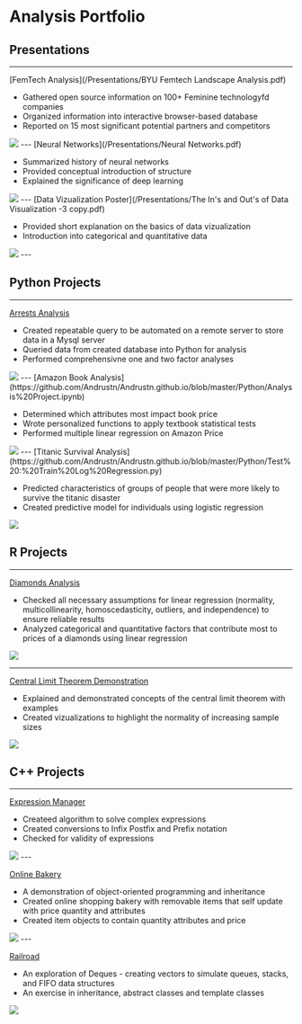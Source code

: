 # Analysis Portfolio


## Presentations
---

[FemTech Analysis](/Presentations/BYU Femtech Landscape Analysis.pdf)

- Gathered open source information on 100+ Feminine technologyfd companies
- Organized information into interactive browser-based database
- Reported on 15 most significant potential partners and competitors

<img src="images/Screen Shot 2021-06-30 at 14.55.38.png?raw=true"/>
---
[Neural Networks](/Presentations/Neural Networks.pdf)

- Summarized history of neural networks
- Provided conceptual introduction of structure
- Explained the significance of deep learning

<img src="images/Screen Shot 2021-06-30 at 14.56.08.png?raw=true"/>
---
[Data Vizualization Poster](/Presentations/The In's and Out's of Data Visualization -3 copy.pdf)

- Provided short explanation on the basics of data vizualization
- Introduction into categorical and quantitative data

<img src="images/Screen Shot 2021-06-30 at 14.56.50.png?raw=true"/>
---


## Python Projects
---

[Arrests Analysis](https://github.com/Andrustn/Andrustn.github.io/blob/master/Python/Arrests%20Analysis.ipynb)

- Created repeatable query to be automated on a remote server to store data in a Mysql server
- Queried data from created database into Python for analysis
- Performed comprehensivne one and two factor analyses

<img src="images/Arrests.png?raw=true"/>
---
[Amazon Book Analysis](https://github.com/Andrustn/Andrustn.github.io/blob/master/Python/Analysis%20Project.ipynb)

- Determined which attributes most impact book price
- Wrote personalized functions to apply textbook statistical tests
- Performed multiple linear regression on Amazon Price

<img src="images/Multiple Linear Regression.png?raw=true"/>
---
[Titanic Survival Analysis](https://github.com/Andrustn/Andrustn.github.io/blob/master/Python/Test%20:%20Train%20Log%20Regression.py)

- Predicted characteristics of groups of people that were more likely to survive the titanic disaster
- Created predictive model for individuals using logistic regression

<img src="images/Titanic ROC.png?raw=true"/>


## R Projects 
---

[Diamonds Analysis](https://github.com/Andrustn/Andrustn.github.io/tree/master/R/Diamonds)

- Checked all necessary assumptions for linear regression (normality, multicollinearity, homoscedasticity, outliers, and independence) to ensure reliable results
- Analyzed categorical and quantitative factors that contribute most to prices of a diamonds using linear regression

<img src="images/Screen Shot 2021-07-06 at 16.28.12.png?raw=true"/>

---
[Central Limit Theorem Demonstration](/pdf/sample_presentation.pdf)

- Explained and demonstrated concepts of the central limit theorem with examples
- Created vizualizations to highlight the normality of increasing sample sizes

<img src="images/Screen Shot 2021-07-06 at 16.31.39.png?raw=true"/>


## C++ Projects 
---

[Expression Manager](https://github.com/Andrustn/Andrustn.github.io/tree/master/C%2B%2B/Expression%20Solver)

- Createed algorithm to solve complex expressions
- Created conversions to Infix Postfix and Prefix notation
- Checked for validity of expressions

<img src="images/Screen Shot 2021-07-06 at 16.50.08.png?raw=true"/>
---

[Online Bakery](https://github.com/Andrustn/Andrustn.github.io/tree/master/C%2B%2B/Bakery)

- A demonstration of object-oriented programming and inheritance
- Created online shopping bakery with removable items that self update with price quantity and attributes
- Created item objects to contain quantity attributes and price

<img src="images/Screen Shot 2021-07-06 at 16.57.33.png?raw=true"/>
---

[Railroad](https://github.com/Andrustn/Andrustn.github.io/tree/master/C%2B%2B/Railroad)

- An exploration of Deques - creating vectors to simulate queues, stacks, and FIFO data structures
- An exercise in inheritance, abstract classes and template classes

<img src="images/Screen Shot 2021-07-06 at 17.05.30.png?raw=true"/>


